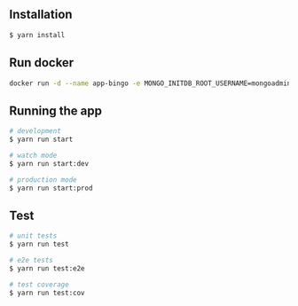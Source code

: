 ## Installation

```bash
$ yarn install
```

## Run docker

```bash
docker run -d --name app-bingo -e MONGO_INITDB_ROOT_USERNAME=mongoadmin -e MONGO_INITDB_ROOT_PASSWORD=secret -p 27019:27017 mongo
```

## Running the app

```bash
# development
$ yarn run start

# watch mode
$ yarn run start:dev

# production mode
$ yarn run start:prod
```

## Test

```bash
# unit tests
$ yarn run test

# e2e tests
$ yarn run test:e2e

# test coverage
$ yarn run test:cov
```

